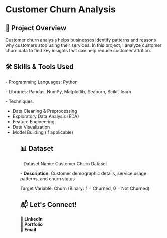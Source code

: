 <h1> Customer Churn Analysis </h1>

<h2> 📌 Project Overview </h2>
<p> Customer churn analysis helps businesses identify patterns and reasons why customers stop using their services. In this project, I analyze customer churn data to find key insights that can help reduce customer attrition.</p>

<h2> 🛠️ Skills & Tools Used </h2>
<p> - Programming Languages: Python </p>
<p> - Libraries: Pandas, NumPy, Matplotlib, Seaborn, Scikit-learn </p>
<p> - Techniques:
<ul>
<li> Data Cleaning & Preprocessing </li>
<li>Exploratory Data Analysis (EDA) </li>
<li>Feature Engineering </li>
<li>Data Visualization </li>
<li>Model Building (if applicable)</li><ul></p>

<h2> 📊 Dataset </h2>
<p> - Dataset Name: Customer Churn Dataset</p>
<p> - <b>Description</b>: Customer demographic details, service usage patterns, and churn status </p>
<p> Target Variable: Churn (Binary: 1 = Churned, 0 = Not Churned) </p>

<h2>📬 Let's Connect!</h2>
<p>💼 <a href="https://www.linkedin.com/in/subodh-ghonge-db26032002/" style = "text-decoration: none;"><b>LinkedIn</b></a> <br>
   📝 <a href="https://subodhghonge.github.io/My-Portfolio/" style = "text-decoration: none;"><b>Portfolio</b></a> <br>
   📧 <a href="mailto:subodhghonge12@gmail.com" style = "text-decoration: none;"><b>Email</b></a> </p>